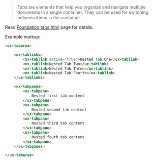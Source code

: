 > Tabs are elements that help you organize and navigate multiple documents in a single container. They can be used for switching between items in the container.

Read [Foundation tabs.html](http://foundation.zurb.com/docs/components/tabs.html) page for details.

Example markup:

```html
<ux-tabarea>

    <ux-tablinks>
        <ux-tablink active="true">Nested Tab One</ux-tablink>
        <ux-tablink>Nested Tab Two</ux-tablink>
        <ux-tablink>Nested Tab Three</ux-tablink>
        <ux-tablink>Nested Tab Fourth</ux-tablink>
    </ux-tablinks>

    <ux-tabpanes>
        <ux-tabpane>
            Nested first tab content
        </ux-tabpane>
        <ux-tabpane>
            Nested second tab content
        </ux-tabpane>
        <ux-tabpane>
            Nested third tab content
        </ux-tabpane>
        <ux-tabpane>
            Nested fouth tab content
        </ux-tabpane>
    </ux-tabpanes>

</ux-tabarea>
```